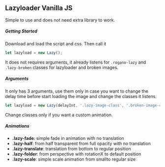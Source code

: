 ## Lazyloader Vanilla JS

Simple to use and does not need extra library to work.

##### Getting Started

Download and load the script and css. Then call it

```javascript
let lazyload = new Lazy();
```

It does not requires arguments, it already listens for ```.rogano-lazy``` and ```.lazy-broken``` classes for lazyloader and broken images. 

##### Arguments
It only has 3 arguments, use them only in case you want to change the delay time before start loading the image and change the classes it listens.

```javascript
let lazyload = new Lazy(delayInt, '.lazy-image-class', '.broken-image-class');
```

Change classes only if you want a custom animation.

##### Animations

- **.lazy-fade**: simple fade in animation with no translation
- **.lazy-half**: from half transparent from full opacity with no translation
- **.lazy-translate**: translation from bottom to regular position
- **.lazy-folder**: from perspective with rotationX to default position
- **.lazy-scale**: simple scale animation from smallto regular size
